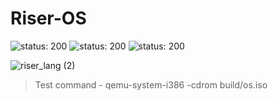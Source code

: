 # Riser-OS
![status: 200](https://img.shields.io/badge/status-active-green)
![status: 200](https://img.shields.io/badge/environment-x86-white)
![status: 200](https://img.shields.io/badge/dev_environmen-linux-blue)

![riser_lang (2)](https://github.com/user-attachments/assets/556eafef-ee33-47fc-a095-f3917c8e3e56)

<!-- ![riseros](https://github.com/user-attachments/assets/5ed93375-26ba-4e14-aea2-3c5fde31d186) -->

> Test command - qemu-system-i386 -cdrom build/os.iso



